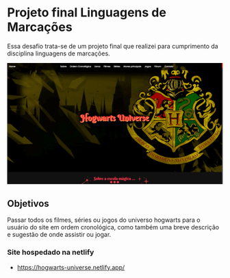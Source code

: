 # Projeto final Linguagens de Marcações

Essa desafio trata-se de um projeto final que realizei para cumprimento da disciplina linguagens de marcações.

![Hogwatrs-Universe](./img/hogwarts-universe-page.png)

## Objetivos

Passar todos os filmes, séries ou jogos do universo hogwarts para o usuário do site em ordem cronológica, como também uma breve descrição e sugestão de onde assistir ou jogar.

### Site hospedado na netlify
- https://hogwarts-universe.netlify.app/    